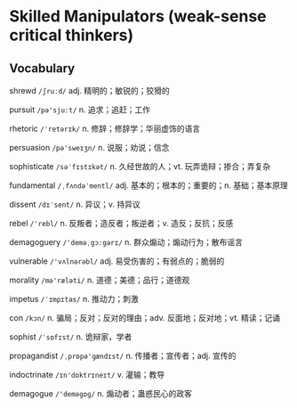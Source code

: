 # Skilled Manipulators (weak-sense critical thinkers)



## Vocabulary

shrewd `/ʃruːd/` adj. 精明的；敏锐的；狡猾的

pursuit `/pə'sjuːt/` n. 追求；追赶；工作

rhetoric `/ˈretərɪk/` n. 修辞；修辞学；华丽虚饰的语言

persuasion `/pə'sweɪʒn/` n. 说服；劝说；信念

sophisticate `/səˈfɪstɪkət/` n. 久经世故的人；vt. 玩弄诡辩；掺合；弄复杂

fundamental `/ˌfʌndəˈmentl/` adj. 基本的；根本的；重要的；n. 基础；基本原理

dissent `/dɪˈsent/` n. 异议；v. 持异议

rebel `/'rebl/` n. 反叛者；造反者；叛逆者；v. 造反；反抗；反感

demagoguery `/'deməˌgɔːgərɪ/` n. 群众煽动；煽动行为；散布谣言

vulnerable `/'vʌlnərəbl/` adj. 易受伤害的；有弱点的；脆弱的

morality `/mə'ræləti/` n. 道德；美德；品行；道德观

impetus `/ˈɪmpɪtəs/` n. 推动力；刺激

con `/kɔn/` n. 骗局；反对；反对的理由；adv. 反面地；反对地；vt. 精读；记诵

sophist `/ˈsɒfɪst/` n. 诡辩家，学者

propagandist `/ˌprɒpə'ɡændɪst/` n. 传播者；宣传者；adj. 宣传的

indoctrinate `/ɪn'dɒktrɪneɪt/` v. 灌输；教导

demagogue `/'deməɡɒɡ/` n. 煽动者；蛊惑民心的政客

